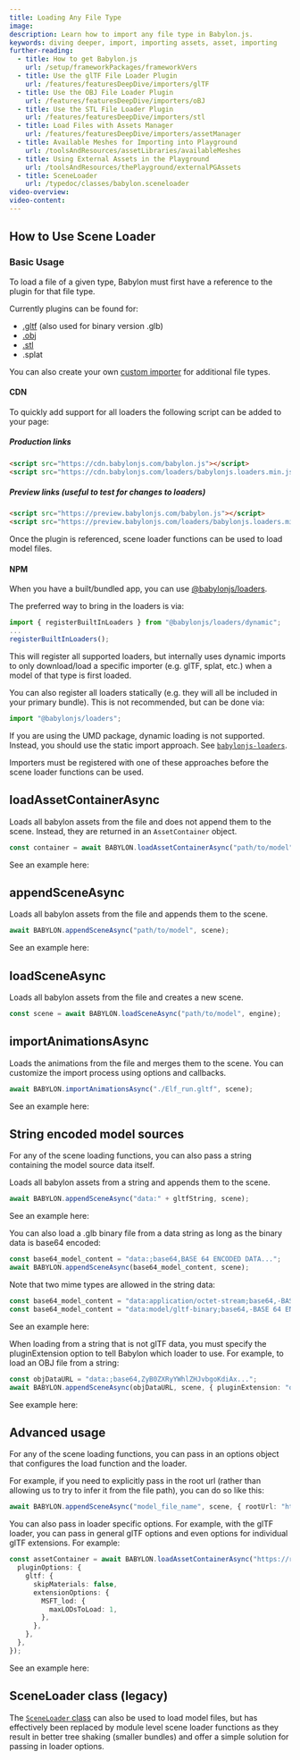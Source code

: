 ```yaml
---
title: Loading Any File Type
image:
description: Learn how to import any file type in Babylon.js.
keywords: diving deeper, import, importing assets, asset, importing
further-reading:
  - title: How to get Babylon.js
    url: /setup/frameworkPackages/frameworkVers
  - title: Use the glTF File Loader Plugin
    url: /features/featuresDeepDive/importers/glTF
  - title: Use the OBJ File Loader Plugin
    url: /features/featuresDeepDive/importers/oBJ
  - title: Use the STL File Loader Plugin
    url: /features/featuresDeepDive/importers/stl
  - title: Load Files with Assets Manager
    url: /features/featuresDeepDive/importers/assetManager
  - title: Available Meshes for Importing into Playground
    url: /toolsAndResources/assetLibraries/availableMeshes
  - title: Using External Assets in the Playground
    url: /toolsAndResources/thePlayground/externalPGAssets
  - title: SceneLoader
    url: /typedoc/classes/babylon.sceneloader
video-overview:
video-content:
---
```


## How to Use Scene Loader

### Basic Usage

To load a file of a given type, Babylon must first have a reference to the plugin for that file type.

Currently plugins can be found for:

- [.gltf](/features/featuresDeepDive/importers/glTF) (also used for binary version .glb)
- [.obj](/features/featuresDeepDive/importers/oBJ)
- [.stl](/features/featuresDeepDive/importers/stl)
- .splat

You can also create your own [custom importer](/features/featuresDeepDive/importers/createImporters) for additional file types.

#### CDN

To quickly add support for all loaders the following script can be added to your page:

<Alert severity="warning" title="Warning" description="The CDN should not be used in production environments. The purpose of our CDN is to serve Babylon packages to users learning how to use the platform or running small experiments. Once you've built an application and are ready to share it with the world at large, you should serve all packages from your own CDN."/>

##### Production links

```html
<script src="https://cdn.babylonjs.com/babylon.js"></script>
<script src="https://cdn.babylonjs.com/loaders/babylonjs.loaders.min.js"></script>
```

##### Preview links (useful to test for changes to loaders)

```html
<script src="https://preview.babylonjs.com/babylon.js"></script>
<script src="https://preview.babylonjs.com/loaders/babylonjs.loaders.min.js"></script>
```

Once the plugin is referenced, scene loader functions can be used to load model files.

#### NPM

When you have a built/bundled app, you can use [@babylonjs/loaders](https://www.npmjs.com/package/@babylonjs/loaders).

The preferred way to bring in the loaders is via:

```typescript
import { registerBuiltInLoaders } from "@babylonjs/loaders/dynamic";
...
registerBuiltInLoaders();
```

This will register all supported loaders, but internally uses dynamic imports to only download/load a specific importer (e.g. glTF, splat, etc.) when a model of that type is first loaded.

<Alert severity="warning" title="Warning" description="Note that some of the legacy loader functions (e.g. SceneLoader.Append) synchronously return the loader instance. When using dynamically imported loaders, these functions will return null." />

You can also register all loaders statically (e.g. they will all be included in your primary bundle). This is not recommended, but can be done via:

<Alert severity="warning" title="Warning" description="If possible, prefer registerBuiltInLoaders rather than statically importing loaders." />

```typescript
import "@babylonjs/loaders";
```

If you are using the UMD package, dynamic loading is not supported. Instead, you should use the static import approach. See [`babylonjs-loaders`](https://www.npmjs.com/package/babylonjs-loaders).

Importers must be registered with one of these approaches before the scene loader functions can be used.

## loadAssetContainerAsync

Loads all babylon assets from the file and does not append them to the scene. Instead, they are returned in an `AssetContainer` object.

```typescript
const container = await BABYLON.loadAssetContainerAsync("path/to/model", scene);
```

See an example here: <Playground id="#C3MP99#14" title="Asset Container Load Example" description="Simple example showing how to load assets into asset containers." image="/img/playgroundsAndNMEs/divingDeeperFileImport5.jpg" isMain={true} category="Import"/>

## appendSceneAsync

Loads all babylon assets from the file and appends them to the scene.

```typescript
await BABYLON.appendSceneAsync("path/to/model", scene);
```

See an example here: <Playground id="#WGZLGJ#10491" title="Append An Object" description="Simple example showing how append an object to your scene." image="/img/playgroundsAndNMEs/divingDeeperFileImport1.jpg" isMain={true} category="Import"/>

## loadSceneAsync

Loads all babylon assets from the file and creates a new scene.

```typescript
const scene = await BABYLON.loadSceneAsync("path/to/model", engine);
```

## importAnimationsAsync

Loads the animations from the file and merges them to the scene.
You can customize the import process using options and callbacks.

```typescript
await BABYLON.importAnimationsAsync("./Elf_run.gltf", scene);
```

See an example here: <Playground id="#UGD0Q0#296" title="Importing Animations" description="Simple example showing how to import animations into your scene." image="/img/playgroundsAndNMEs/divingDeeperFileImport6.jpg"/>

## String encoded model sources

For any of the scene loading functions, you can also pass a string containing the model source data itself.

Loads all babylon assets from a string and appends them to the scene.

```typescript
await BABYLON.appendSceneAsync("data:" + gltfString, scene);
```

See an example here: <Playground id="#ANPU8N" title="Append Assets From A String" description="Simple example showing how append objects from a string." image="/img/playgroundsAndNMEs/divingDeeperFileImport2.jpg"/>

You can also load a .glb binary file from a data string as long as the binary data is base64 encoded:

```typescript
const base64_model_content = "data:;base64,BASE 64 ENCODED DATA...";
await BABYLON.appendSceneAsync(base64_model_content, scene);
```

Note that two mime types are allowed in the string data:

```typescript
const base64_model_content = "data:application/octet-stream;base64,-BASE 64 ENCODED DATA-";
const base64_model_content = "data:model/gltf-binary;base64,-BASE 64 ENCODED DATA-";
```

See an example here: <Playground id="#68J9RS" title="Load .glb From Binary Data" description="Simple example showing how to load an object from a data string that is base64 encoded." image="/img/playgroundsAndNMEs/divingDeeperFileImport3.jpg"/>

When loading from a string that is not glTF data, you must specify the pluginExtension option to tell Babylon which loader to use. For example, to load an OBJ file from a string:

```typescript
const objDataURL = "data:;base64,ZyB0ZXRyYWhlZHJvbgoKdiAx...";
await BABYLON.appendSceneAsync(objDataURL, scene, { pluginExtension: "obj" });
```

See example here: <Playground id="#58T0JY#40" title="Load base64 model" description="Example showing how to load a base64 encoded model using the data url syntax" image="/img/playgroundsAndNMEs/pg-58T0JY.png" />

## Advanced usage

For any of the scene loading functions, you can pass in an options object that configures the load function and the loader.

For example, if you need to explicitly pass in the root url (rather than allowing us to try to infer it from the file path), you can do so like this:

```typescript
await BABYLON.appendSceneAsync("model_file_name", scene, { rootUrl: "https://example.com/assets/" });
```

You can also pass in loader specific options. For example, with the glTF loader, you can pass in general glTF options and even options for individual glTF extensions. For example:

```typescript
const assetContainer = await BABYLON.loadAssetContainerAsync("https://raw.githubusercontent.com/BabylonJS/Assets/master/meshes/LevelOfDetail.glb", scene, {
  pluginOptions: {
    gltf: {
      skipMaterials: false,
      extensionOptions: {
        MSFT_lod: {
          maxLODsToLoad: 1,
        },
      },
    },
  },
});
```

See an example here: <Playground id="#IAAJMR#3" title="Load With Detailed Options" description="Simple example showing how to pass glTF loader options and glTF extension options." image="/img/playgroundsAndNMEs/divingDeeperFileImport7.jpg"/>

## SceneLoader class (legacy)

The [`SceneLoader` class](/features/featuresDeepDive/importers/legacy) can also be used to load model files, but has effectively been replaced by module level scene loader functions as they result in better tree shaking (smaller bundles) and offer a simple solution for passing in loader options.
